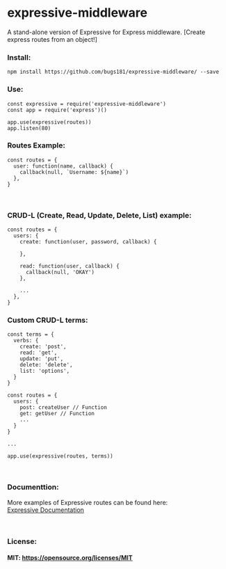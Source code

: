 # expressive-middleware
A stand-alone version of Expressive for Express middleware. [Create express routes from an object!]

### Install: ###
    npm install https://github.com/bugs181/expressive-middleware/ --save

### Use: ###
    const expressive = require('expressive-middleware')
    const app = require('express')()

    app.use(expressive(routes))
    app.listen(80)

### Routes Example: ###
    const routes = {
      user: function(name, callback) {
        callback(null, `Username: ${name}`)
      },
    }

<br>

### CRUD-L (Create, Read, Update, Delete, List) example: ###
    const routes = {
      users: {
        create: function(user, password, callback) {
    
        },
    
        read: function(user, callback) {
          callback(null, 'OKAY')
        },
    
        ...
      },
    }

### Custom CRUD-L terms: ###

    const terms = {
      verbs: {
        create: 'post',
        read: 'get',
        update: 'put',
        delete: 'delete',
        list: 'options',
      }
    }

    const routes = {
      users: {
        post: createUser // Function
        get: getUser // Function
        ...
      }
    }
    
    ...
    
    app.use(expressive(routes, terms))

<br>

### Documenttion: ###
More examples of Expressive routes can be found here: <br>
[Expressive Documentation](https://github.com/bugs181/Expressive/blob/master/README.md)

<br>

### License: ###
#### MIT: https://opensource.org/licenses/MIT ####
